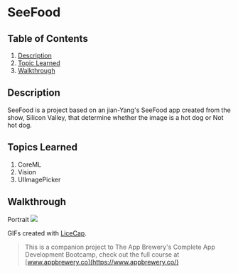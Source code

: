 # SeeFood

## Table of Contents
1. [Description](#Description)
2. [Topic Learned](#Topics-Learned)
3. [Walkthrough](#Walkthrough)

## Description
SeeFood is a project based on an jian-Yang's SeeFood app created from the show, Silicon Valley, that determine whether the image is a hot dog or Not hot dog.

## Topics Learned
1. CoreML
2. Vision
3. UIImagePicker


## Walkthrough

Portrait
![](Documentation/SeeFood.gif) 

GIFs created with [LiceCap](http://www.cockos.com/licecap/).

>This is a companion project to The App Brewery's Complete App Development Bootcamp, check out the full course at [www.appbrewery.co](https://www.appbrewery.co/)
